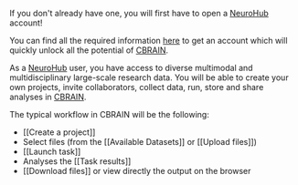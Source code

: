 If you don't already have one, you will first have to open a [NeuroHub](https://neurohub.ca/) account!

You can find all the required information [here](https://github.com/neurohub/neurohub_documentation/wiki/1.1.Get-a-NeuroHub-account) to get an account which will quickly unlock all the potential of [CBRAIN](https://portal.cbrain.mcgill.ca/login).

As a [NeuroHub](https://neurohub.ca/) user, you have access to diverse multimodal and multidisciplinary large-scale research data. You will be able to create your own projects, invite collaborators, collect data, run, store and share analyses in [CBRAIN](https://cbrain.ca/).

The typical workflow in CBRAIN will be the following:

* [[Create a project]]
* Select files (from the [[Available Datasets]] or [[Upload files]]) 
* [[Launch task]] 
* Analyses the [[Task results]] 
* [[Download files]] or view directly the output on the browser 